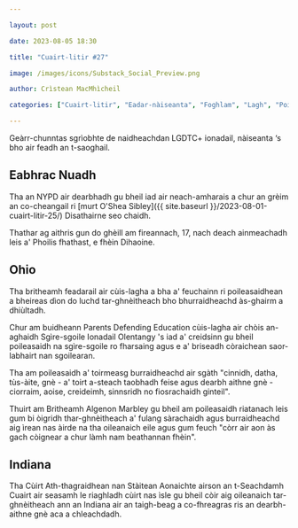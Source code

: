 ```yaml
---

layout: post

date: 2023-08-05 18:30

title: "Cuairt-litir #27"

image: /images/icons/Substack_Social_Preview.png

author: Crìstean MacMhìcheil

categories: ["Cuairt-litir", "Eadar-nàiseanta", "Foghlam", "Lagh", "Poileataigs"]

---
```


Geàrr-chunntas sgrìobhte de naidheachdan LGDTC+ ionadail, nàiseanta ‘s bho air feadh an t-saoghail.

## Eabhrac Nuadh

Tha an NYPD air dearbhadh gu bheil iad air neach-amharais a chur an grèim an co-cheangail ri [murt O'Shea Sibley]({{ site.baseurl }}/2023-08-01-cuairt-litir-25/) Disathairne seo chaidh.

Thathar ag aithris gun do ghèill am fireannach, 17, nach deach ainmeachadh leis a' Phoilis fhathast, e fhèin Dihaoine.

## Ohio

Tha britheamh feadarail air cùis-lagha a bha a' feuchainn ri poileasaidhean a bheireas dìon do luchd tar-ghnèitheach bho bhurraidheachd às-ghairm a dhiùltadh.

Chur am buidheann Parents Defending Education cùis-lagha air chòis an-aghaidh Sgìre-sgoile Ionadail Olentangy 's iad a' creidsinn gu bheil poileasaidh na sgìre-sgoile ro fharsaing agus e a' briseadh còraichean saor-labhairt nan sgoilearan.

Tha am poileasaidh a' toirmeasg burraidheachd air sgàth "cinnidh, datha,  tùs-àite, gnè - a' toirt a-steach taobhadh feise agus dearbh aithne gnè - ciorraim, aoise, creideimh, sinnsridh no fiosrachaidh ginteil".

Thuirt am Britheamh Algenon Marbley gu bheil am poileasaidh riatanach leis gum bi òigridh thar-ghnèitheach a' fulang sàrachaidh agus burraidheachd aig ìrean nas àirde na tha oileanaich eile agus gum feuch "còrr air aon às gach còignear a chur làmh nam beathannan fhèin".

## Indiana

Tha Cùirt Ath-thagraidhean nan Stàitean Aonaichte airson an t-Seachdamh Cuairt air seasamh le riaghladh cùirt nas ìsle gu bheil còir aig oileanaich tar-ghnèitheach ann an Indiana air an taigh-beag a co-fhreagras ris an dearbh-aithne gnè aca a chleachdadh.
